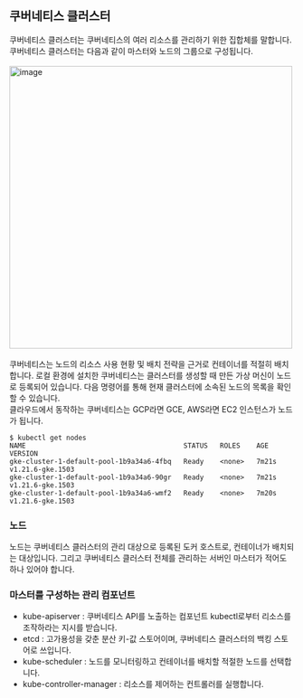 ## 쿠버네티스 클러스터
쿠버네티스 클러스터는 쿠버네티스의 여러 리소스를 관리하기 위한 집합체를 말합니다.
쿠버네티스 클러스터는 다음과 같이 마스터와 노드의 그룹으로 구성됩니다.
<br /><br />
<img width="500" alt="image" src="https://user-images.githubusercontent.com/56482682/163076730-9ca56d2f-c402-41de-99f7-d27eda8b95bf.png"><br /><br />
쿠버네티스는 노드의 리소스 사용 현황 및 배치 전략을 근거로 컨테이너를 적절히 배치합니다.
로컬 환경에 설치한 쿠버네티스는 클러스터를 생성할 때 만든 가상 머신이 노드로 등록되어 있습니다.
다음 명령어를 통해 현재 클러스터에 소속된 노드의 목록을 확인할 수 있습니다. <br />
클라우드에서 동작하는 쿠버네티스는 GCP라면 GCE, AWS라면 EC2 인스턴스가 노드가 됩니다.
```
$ kubectl get nodes
NAME                                       STATUS   ROLES    AGE     VERSION
gke-cluster-1-default-pool-1b9a34a6-4fbq   Ready    <none>   7m21s   v1.21.6-gke.1503
gke-cluster-1-default-pool-1b9a34a6-90gr   Ready    <none>   7m21s   v1.21.6-gke.1503
gke-cluster-1-default-pool-1b9a34a6-wmf2   Ready    <none>   7m20s   v1.21.6-gke.1503
```
### 노드
노드는 쿠버네티스 클러스터의 관리 대상으로 등록된 도커 호스트로, 컨테이너가 배치되는 대상입니다.
그리고 쿠버네티스 클러스터 전체를 관리하는 서버인 마스터가 적어도 하나 있어야 합니다.

### 마스터를 구성하는 관리 컴포넌트
- kube-apiserver : 쿠버네티스 API를 노출하는 컴포넌트 kubectl로부터 리소스를 조작하라는 지시를 받습니다.
- etcd : 고가용성을 갖춘 분산 키-값 스토어이며, 쿠버네티스 클러스터의 백킹 스토어로 쓰입니다.
- kube-scheduler : 노드를 모니터링하고 컨테이너를 배치할 적절한 노드를 선택합니다.
- kube-controller-manager : 리소스를 제어하는 컨트롤러를 실행합니다.
